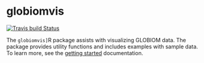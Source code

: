 
<!-- README.md is generated from README.Rmd. Please edit that file -->

# globiomvis

<!-- badges: start -->

[![Travis build
Status](https://travis-ci.org/iiasa/globiomvis.svg?branch=master)](https://travis-ci.org/iiasa/globiomvis)
<!-- badges: end -->

The `globiomvis]`R package assists with visualizing GLOBIOM data. The
package provides utility functions and includes examples with sample
data. To learn more, see the [getting
started](https://iiasa.github.io/globiomvis/articles/getting_started.html)
documentation.
